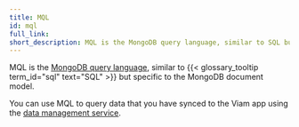 ```yaml
---
title: MQL
id: mql
full_link:
short_description: MQL is the MongoDB query language, similar to SQL but specific to the MongoDB document model.
---
```


MQL is the [MongoDB query language](https://www.mongodb.com/docs/manual/tutorial/query-documents/), similar to {{< glossary_tooltip term_id="sql" text="SQL" >}} but specific to the MongoDB document model.

You can use MQL to query data that you have synced to the Viam app using the [data management service](/data-ai/data/edge/capture-sync/).
